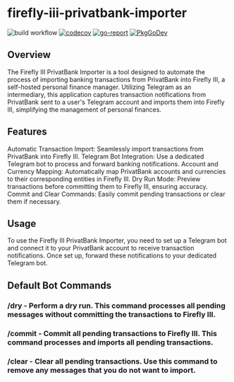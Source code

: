 # firefly-iii-privatbank-importer

![build workflow](https://github.com/skynet2/firefly-iii-privatbank-importer/actions/workflows/build.yaml/badge.svg?branch=master)
[![codecov](https://codecov.io/gh/skynet2/firefly-iii-privatbank-importer/branch/master/graph/badge.svg?token=5QV4Z8NR6V)](https://codecov.io/gh/skynet2/firefly-iii-privatbank-importer)
[![go-report](https://img.shields.io/badge/go%20report-A+-brightgreen.svg?style=flat)](https://img.shields.io/badge/go%20report-A+-brightgreen.svg?style=flat)
[![PkgGoDev](https://pkg.go.dev/badge/github.com/skynet2/firefly-iii-privatbank-importer)](https://pkg.go.dev/github.com/skynet2/firefly-iii-privatbank-importer?tab=doc)


## Overview
The Firefly III PrivatBank Importer is a tool designed to automate the process of importing banking transactions from PrivatBank into Firefly III, a self-hosted personal finance manager. Utilizing Telegram as an intermediary, this application captures transaction notifications from PrivatBank sent to a user's Telegram account and imports them into Firefly III, simplifying the management of personal finances.

## Features
Automatic Transaction Import: Seamlessly import transactions from PrivatBank into Firefly III.
Telegram Bot Integration: Use a dedicated Telegram bot to process and forward banking notifications.
Account and Currency Mapping: Automatically map PrivatBank accounts and currencies to their corresponding entities in Firefly III.
Dry Run Mode: Preview transactions before committing them to Firefly III, ensuring accuracy.
Commit and Clear Commands: Easily commit pending transactions or clear them if necessary.


## Usage
To use the Firefly III PrivatBank Importer, you need to set up a Telegram bot and connect it to your PrivatBank account to receive transaction notifications. Once set up, forward these notifications to your dedicated Telegram bot.

## Default Bot Commands
### /dry - Perform a dry run. This command processes all pending messages without committing the transactions to Firefly III.
### /commit - Commit all pending transactions to Firefly III. This command processes and imports all pending transactions.
### /clear - Clear all pending transactions. Use this command to remove any messages that you do not want to import.
